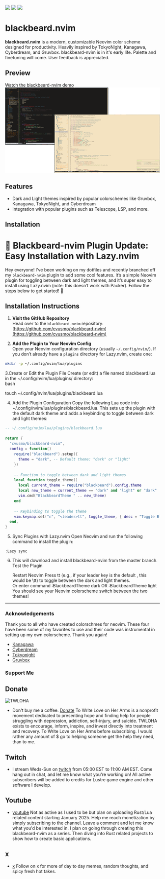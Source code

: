 <a href="https://dotfyle.com/blacksheepcosmo/blackbeard-nvim-lua-blackbeard"><img src="https://dotfyle.com/blacksheepcosmo/blackbeard-nvim-lua-blackbeard/badges/plugins?style=for-the-badge" /></a>
<a href="https://dotfyle.com/blacksheepcosmo/blackbeard-nvim-lua-blackbeard"><img src="https://dotfyle.com/blacksheepcosmo/blackbeard-nvim-lua-blackbeard/badges/leaderkey?style=for-the-badge" /></a>
<a href="https://dotfyle.com/blacksheepcosmo/blackbeard-nvim-lua-blackbeard"><img src="https://dotfyle.com/blacksheepcosmo/blackbeard-nvim-lua-blackbeard/badges/plugin-manager?style=for-the-badge" /></a>

# blackbeard.nvim

**blackbeard.nvim** is a modern, customizable Neovim color scheme designed for productivity. Heavily inspired by TokyoNight, Kanagawa, Cyberdream, and Gruvbox. blackbeard-nvim is in it's early life. Palette and finetuning will come. User feedback is appreciated.

## Preview

[Watch the blackbeard-nvim demo](https://cdn.discordapp.com/attachments/1359287804517159155/1359287805968252958/blackbeard-nvim.mp4?ex=67f6eeeb&is=67f59d6b&hm=4e700484ff735e5a0aefffbb470f2b4ec9f3393a90123c6201cb82f60e70be52&)
![blackbeard-nvim-preview](https://github.com/cvusmo/blackbeard-nvim/blob/dev/assets/preview/blackbeard-nvim-preview.png?raw=true)

## Features

- Dark and Light themes inspired by popular colorschemes like Gruvbox, Kanagawa, TokyoNight, and Cyberdream
- Integration with popular plugins such as Telescope, LSP, and more.

## Installation

# :black_heart: Blackbeard-nvim Plugin Update: Easy Installation with Lazy.nvim

Hey everyone! I’ve been working on my dotfiles and recently branched off my `blackbeard-nvim` plugin to add some cool features. It’s a simple Neovim plugin for toggling between dark and light themes, and it’s super easy to install using Lazy.nvim (note: this doesn’t work with Packer). Follow the steps below to get started! :rocket:

## Installation Instructions

1. **Visit the GitHub Repository**  
   Head over to the `blackbeard-nvim` repository:  
   [https://github.com/cvusmo/blackbeard-nvim](https://github.com/cvusmo/blackbeard-nvim)

2. **Add the Plugin to Your Neovim Config**  
   Open your Neovim configuration directory (usually `~/.config/nvim/`). If you don’t already have a `plugins` directory for Lazy.nvim, create one:  
```bash
mkdir -p ~/.config/nvim/lua/plugins
```

3.Create or Edit the Plugin File
Create (or edit) a file named blackbeard.lua in the ~/.config/nvim/lua/plugins/ directory:  
bash

touch ~/.config/nvim/lua/plugins/blackbeard.lua

4. Add the Plugin Configuration
Copy the following Lua code into ~/.config/nvim/lua/plugins/blackbeard.lua. This sets up the plugin with the default dark theme and adds a keybinding to toggle between dark and light themes:  

``` lua
-- ~/.config/nvim/lua/plugins/blackbeard.lua

return {
  "cvusmo/blackbeard-nvim",
  config = function()
    require("blackbeard").setup({
      theme = "dark", -- Default theme: "dark" or "light"
    })

    -- Function to toggle between dark and light themes
    local function toggle_theme()
      local current_theme = require("blackbeard").config.theme
      local new_theme = current_theme == "dark" and "light" or "dark"
      vim.cmd("BlackbeardTheme " .. new_theme)
    end

    -- Keybinding to toggle the theme
    vim.keymap.set("n", "<leader>tt", toggle_theme, { desc = "Toggle Blackbeard theme (dark/light)" })
  end,
}
```

5. Sync Plugins with Lazy.nvim
Open Neovim and run the following command to install the plugin:  

```
:Lazy sync
```

6. This will download and install blackbeard-nvim from the master branch.
Test the Plugin  

    Restart Neovim 
    Press <leader>tt (e.g., if your leader key is the default \, this would be \tt) to toggle between the dark and light themes.  
    Or enter command :BlackbeardTheme dark OR :BlackbeardTheme light
    You should see your Neovim colorscheme switch between the two themes!

---

### Acknowledgements
Thank you to all who have created colorschmes for neovim. These four have been some of my favorites to use and their code was instrumental in setting up my own colorscheme. Thank you again!

- [Kanagawa](https://github.com/rebelot/kanagawa.nvim)
- [Cyberdream](https://github.com/scottmckendry/cyberdream.nvim)
- [Tokyonight](https://github.com/folke/tokyonight.nvim)
- [Gruvbox](https://github.com/morhetz/gruvbox)

### Support Me

## Donate

![TWLOHA](https://panels.twitch.tv/panel-32185066-image-1aa09e79-4ba3-415d-a9f1-321b4ee42f91)
- Don't buy me a coffee. [Donate](https://www.twitch.tv/charity/cvusmo) To Write Love on Her Arms is a nonprofit movement dedicated to presenting hope and finding help for people struggling with depression, addiction, self-injury, and suicide. TWLOHA exists to encourage, inform, inspire, and invest directly into treatment and recovery. To Write Love on Her Arms before subscribing. I would rather any amount of $ go to helping someone get the help they need, than to me.

## Twitch
- I stream Weds-Sun on [twitch](https://www.twitch.tv/cvusmo) from 05:00 EST to 11:00 AM EST. Come hang out in chat, and let me know what you're working on! All active subscribers will be added to credits for Lustre game engine and other software I develop.

## Youtube
- [youtube](https://www.youtube.com/@cvusmo) Not as active as I used to be but plan on uploading Rust/Lua related content starting January 2025. Help me reach monetization by simply subscribing to the channel. Leave a comment and let me know what you'd be interested in. I plan on going through creating this blackbeard-nvim as a series. Then diving into Rust related projects to show how to create basic applications.

## x
- [x](https://www.x.com/cvusmo) Follow on x for more of day to day memes, random thoughts, and spicy fresh hot takes.
